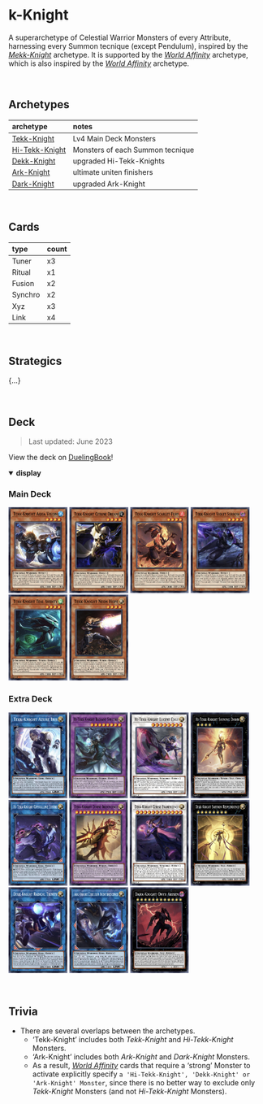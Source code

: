 # k-Knight

A superarchetype of Celestial Warrior Monsters of every Attribute, harnessing every Summon tecnique (except Pendulum), inspired by the [*Mekk-Knight*](https://yugipedia.com/wiki/Mekk-Knight) archetype. It is supported by the [*World Affinity*](World%20Affinity.md) archetype, which is also inspired by the [*World Affinity*](https://yugipedia.com/wiki/World_Legacy) archetype.


<br>


## Archetypes

| archetype | notes |
| :-------- | :---- |
| [Tekk-Knight](Tekk-Knight.md) | Lv4 Main Deck Monsters |
| [Hi-Tekk-Knight](Tekk-Knight.md) | Monsters of each Summon tecnique |
| [Dekk-Knight](Dekk-Knight.md) | upgraded Hi-Tekk-Knights |
| [Ark-Knight](Ark-Knight.md) | ultimate uniten finishers |
| [Dark-Knight](Ark-Knight.md) | upgraded Ark-Knight |


<br>


## Cards

| type | count |
| :--- | :---- |
| Tuner   | x3 |
| Ritual  | x1 |
| Fusion  | x2 |
| Synchro | x2 |
| Xyz     | x3 |
| Link    | x4 |


<br>


## Strategics

{...}


<br>


## Deck

> Last updated: June 2023

View the deck on [DuelingBook](https://duelingbook.com/deck?id=12012335)!

<details open>
  <summary> <b> display </b> </summary>

### Main Deck
<img src="../../.assets/cards/monsters/Aqua Vision.png" height="169px"
title="
">
<img src="../../.assets/cards/monsters/Citrine Dream.png" height="169px"
title="
">
<img src="../../.assets/cards/monsters/Scarlet Fury.png" height="169px"
title="
">
<img src="../../.assets/cards/monsters/Violet Sorrow.png" height="169px"
title="
">
<img src="../../.assets/cards/monsters/Teal Avidity.png" height="169px"
title="
">
<img src="../../.assets/cards/monsters/Neon Hope.png" height="169px"
title="
">

### Extra Deck
<img src="../../.assets/cards/link/Azure Iris.png" height="169px"
title="
">
<img src="../../.assets/cards/fusion/Radiant Spectre.png" height="169px"
title="
">
<img src="../../.assets/cards/synchro/Lucent Edge.png" height="169px"
title="
">
<img src="../../.assets/cards/xyz/Shining Dawn.png" height="169px"
title="
">
<img src="../../.assets/cards/link/Crystalline Lustre.png" height="169px"
title="
">
<img src="../../.assets/cards/fusion/Divine Iridescence.png" height="169px"
title="
">
<img src="../../.assets/cards/synchro/Cerise Evanescence.png" height="169px"
title="
">
<img src="../../.assets/cards/xyz/Saffron Resplendence.png" height="169px"
title="
">
<img src="../../.assets/cards/link/Radical Trinity.png" height="169px"
title="
">
<img src="../../.assets/cards/link/Cerulean Aventurescence.png" height="169px"
title="
">
<img src="../../.assets/cards/xyz/Onyx Arisen.png" height="169px"
title="
">

</details>


<br>


## Trivia

- There are several overlaps between the archetypes.
  - ‘Tekk-Knight’ includes both *Tekk-Knight* and *Hi-Tekk-Knight* Monsters.
  - ‘Ark-Knight’ includes both *Ark-Knight* and *Dark-Knight* Monsters.
  - As a result, [*World Affinity*](World%20Affinity.md) cards that require a ‘strong’ Monster to activate explicitly specify `a 'Hi-Tekk-Knight', 'Dekk-Knight' or 'Ark-Knight' Monster`, since there is no better way to exclude only *Tekk-Knight* Monsters (and not *Hi-Tekk-Knight* Monsters).
